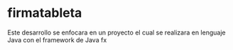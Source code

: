 # firmatableta
Este desarrollo se enfocara en un proyecto el cual se realizara en lenguaje Java con el framework de Java fx
